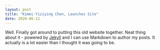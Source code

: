 ```yaml
---
layout: post
title: "Kimmi-Yiziying Chen, Launches Site"
date: 2020-06-12
---
```


Well. Finally got around to putting this old website together. Neat thing about it - powered by [Jekyll](http://jekyllrb.com) and I can use Markdown to author my posts. It actually is a lot easier than I thought it was going to be.
